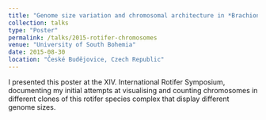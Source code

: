 ```yaml
---
title: "Genome size variation and chromosomal architecture in *Brachionus plicatilis* spp."
collection: talks
type: "Poster"
permalink: /talks/2015-rotifer-chromosomes
venue: "University of South Bohemia"
date: 2015-08-30
location: "České Budějovice, Czech Republic"
---
```


I presented this poster at the XIV. International Rotifer Symposium, documenting my initial attempts at visualising and counting chromosomes in different clones of this rotifer species complex that display different genome sizes.
